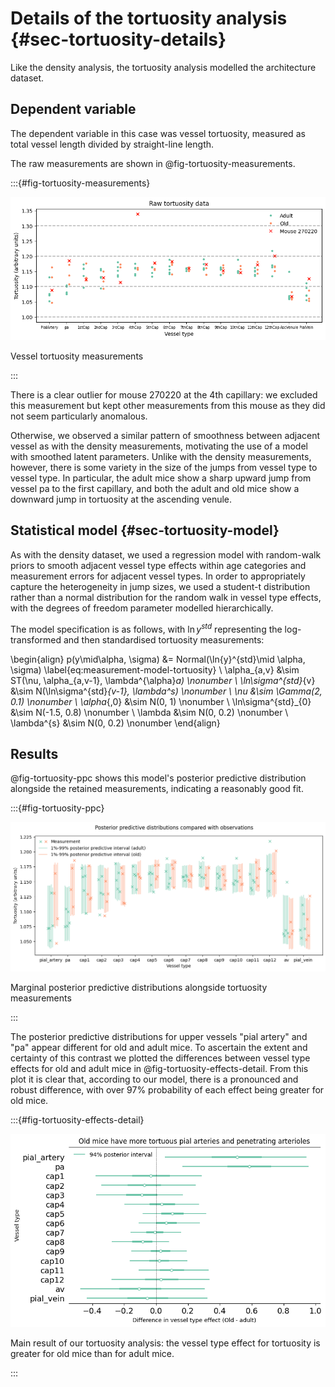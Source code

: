# Details of the tortuosity analysis {#sec-tortuosity-details}

Like the density analysis, the tortuosity analysis modelled the architecture
dataset.

## Dependent variable

The dependent variable in this case was vessel tortuosity, measured as
total vessel length divided by straight-line length. 

The raw measurements are shown in @fig-tortuosity-measurements.

:::{#fig-tortuosity-measurements}

![](../plots/tortuosity-raw-measurements.png)

Vessel tortuosity measurements

:::

There is a clear outlier for mouse 270220 at the 4th capillary: we excluded this
measurement but kept other measurements from this mouse as they did not seem
particularly anomalous.

Otherwise, we observed a similar pattern of smoothness between adjacent vessel
as with the density measurements, motivating the use of a model with smoothed
latent parameters. Unlike with the density measurements, however, there is some
variety in the size of the jumps from vessel type to vessel type. In particular,
the adult mice show a sharp upward jump from vessel pa to the first capillary,
and both the adult and old mice show a downward jump in tortuosity at the
ascending venule.

## Statistical model {#sec-tortuosity-model}

As with the density dataset, we used a regression model with random-walk priors
to smooth adjacent vessel type effects within age categories and measurement
errors for adjacent vessel types. In order to appropriately capture the
heterogeneity in jump sizes, we used a student-t distribution rather than a
normal distribution for the random walk in vessel type effects, with the degrees
of freedom parameter modelled hierarchically.

The model specification is as follows, with $\ln{y}^{std}$ representing the
log-transformed and then standardised tortuosity measurements:

\begin{align}
p(y\mid\alpha, \sigma) &= Normal(\ln{y}^{std}\mid \alpha, \sigma) \label{eq:measurement-model-tortuosity} \\
\alpha_{a,v} &\sim ST(\nu, \alpha_{a,v-1}, \lambda^{\alpha}_a) \nonumber \\
\ln\sigma^{std}_{v} &\sim N(\ln\sigma^{std}_{v-1}, \lambda^s) \nonumber \\
\nu &\sim \Gamma(2, 0.1) \nonumber \\
\alpha_{,0} &\sim N(0, 1) \nonumber \\
\ln\sigma^{std}_{0} &\sim N(-1.5, 0.8) \nonumber \\ 
\lambda &\sim N(0, 0.2) \nonumber \\
\lambda^{s} &\sim N(0, 0.2) \nonumber 
\end{align}

## Results

@fig-tortuosity-ppc shows this model's posterior predictive distribution
alongside the retained measurements, indicating a reasonably good fit.

:::{#fig-tortuosity-ppc}

![](../plots/tortuosity-ppc.png)

Marginal posterior predictive distributions alongside tortuosity measurements

:::

The posterior predictive distributions for upper vessels "pial artery" and "pa"
appear different for old and adult mice. To ascertain the extent and certainty
of this contrast we plotted the differences between vessel type effects for old
and adult mice in @fig-tortuosity-effects-detail. From this plot it is clear
that, according to our model, there is a pronounced and robust difference, with
over 97% probability of each effect being greater for old mice.

:::{#fig-tortuosity-effects-detail}

![](../plots/tortuosity-effects.png)

Main result of our tortuosity analysis: the vessel type effect for tortuosity is greater for old mice than for adult mice.

:::
